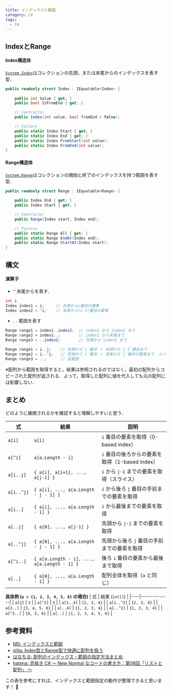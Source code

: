 ```yaml
---
title: インデックスと範囲
category: C#
tags:
  - C#
---
```



<!-- more -->

## IndexとRange

#### Index構造体
[`System.Index`][Index構造体]はコレクションの先頭，または末尾からのインデックスを表す型．

```cs
public readonly struct Index : IEquatable<Index> {
    
    public int Value { get; }
    public bool IsFromEnd { get; }

    // Contructor
    public Index(int value, bool fromEnd = false);

    // Factory
    public static Index Start { get; }
    public static Index End { get; }
    public static Index FromStart(int value);
    public static Index FromEnd(int value);
}
```


#### Range構造体
[`System.Range`][Range構造体]はコレクションの開始と終了のインデックスを持つ範囲を表す型．

```cs
public readonly struct Range : IEquatable<Range> {
    
    public Index End { get; }
    public Index Start { get; }

    // Contructor
    public Range(Index start, Index end);

    // Factory
    public static Range All { get; }
    public static Range EndAt(Index end);
    public static Range StartAt(Index start);
}
```

## 構文

#### 演算子

- `^` 末尾からを表す．

```cs
int i
Index index1 = i;     // 先頭からi番目の要素
Index index2 = ^i;    // 末尾から(i-1)番目の要素
```

- `..` 範囲を表す 

```cs
Range range1 = index1..index2;  // index1 から index2 まで
Range range2 = index1..;        // index1 から末尾まで
Range range3 = ..index2;        // 先頭から index2 まで
```

```cs
Range range1 = i..j;    // 先頭から`i`番目 ～ 先頭から`j-1`番目まで
Range range2 = i..^j;   // 先頭から`i`番目 ～ 末尾から`j`番目の要素まで  ※インデックスと違い-1しない
Range range3 = ..;      // 全範囲   
```

※配列から範囲を取得すると，結果は参照されるのではなく，最初の配列からコピーされた配列が返される．よって，取得した配列に値を代入しても元の配列には影響しない．


## まとめ

どのように展開されるかを確認すると理解しやすいと思う．

| 式 | 結果 | 説明 |
|----|------|------|
| `a[i]` | `a[i]` | `i` 番目の要素を取得（0-based index） |
| `a[^i]` | `a[a.Length - i]` | `i` 番目の後ろからの要素を取得（1-based index） |
| `a[i..j]` | `{ a[i], a[i+1], ..., a[j-1] }` | `i` から `j-1` までの要素を取得（スライス） |
| `a[i..^j]` | `{ a[i], ..., a[a.Length - j - 1] }` | `i` から後ろ `j` 番目の手前までの要素を取得 |
| `a[i..]` | `{ a[i], ..., a[a.Length - 1] }` | `i` から最後までの要素を取得 |
| `a[..j]` | `{ a[0], ..., a[j-1] }` | 先頭から `j-1` までの要素を取得 |
| `a[..^j]` | `{ a[0], ..., a[a.Length - j - 1] }` | 先頭から後ろ `j` 番目の手前までの要素を取得 |
| `a[^i..]` | `{ a[a.Length - i], ..., a[a.Length - 1] }` | 後ろ `i` 番目の要素から最後まで取得 |
| `a[..]` | `{ a[0], ..., a[a.Length - 1] }` | 配列全体を取得（`a` と同じ） |


**具体例 (`a = {1, 2, 3, 4, 5, 6}` の場合)**
| 式 | 結果 (`int[]`) |
|----|--------------|
| `a[2]` | `3` |
| `a[^2]` | `5` |
| `a[1..4]` | `{2, 3, 4}` |
| `a[1..^2]` | `{2, 3, 4}` |
| `a[2..]` | `{3, 4, 5, 6}` |
| `a[..4]` | `{1, 2, 3, 4}` |
| `a[..^2]` | `{1, 2, 3, 4}` |
| `a[^3..]` | `{4, 5, 6}` |
| `a[..]` | `{1, 2, 3, 4, 5, 6}` |


## 参考資料
- [MS: インデックスと範囲](https://learn.microsoft.com/ja-jp/dotnet/csharp/tutorials/ranges-indexes)
- [qiita: Index型とRange型で快適に配列を扱う](https://qiita.com/Euglenach/items/c433afe78d72fc1a18fc)
- [はなちる: 配列のインデックス・範囲の指定方法まとめ](https://www.hanachiru-blog.com/entry/2023/04/06/120000)
- [hatena: 息抜き C# ～ New Normal なコードの書き方：第08回「リストと配列」 ～](https://blog.ecbeing.tech/entry/2024/07/26/080000)


<!-- リンク -->
[Index構造体]: https://learn.microsoft.com/ja-jp/dotnet/api/system.index?view=net-9.0
[Range構造体]: https://learn.microsoft.com/ja-jp/dotnet/api/system.range?view=net-9.0






この表を参考にすれば、インデックスと範囲指定の動作が整理できると思います！ 🚀